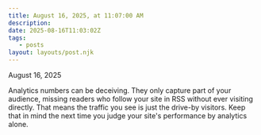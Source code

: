 ```yaml
---
title: August 16, 2025, at 11:07:00 AM
description:
date: 2025-08-16T11:03:02Z
tags:
   - posts
layout: layouts/post.njk
---
```


August 16, 2025

Analytics numbers can be deceiving. They only capture part of your audience, missing readers who follow your site in RSS without ever visiting directly. That means the traffic you see is just the drive-by visitors. Keep that in mind the next time you judge your site's performance by analytics alone.